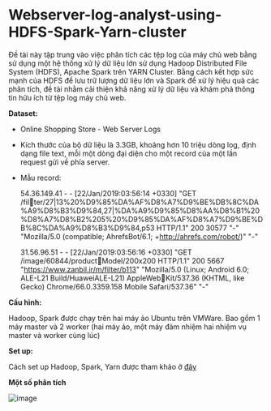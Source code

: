 # Webserver-log-analyst-using-HDFS-Spark-Yarn-cluster

Đề tài này tập trung vào việc phân tích các tệp log của máy chủ web bằng sử dụng một hệ thống xử lý dữ liệu lớn sử dụng Hadoop Distributed File System (HDFS), Apache Spark trên YARN Cluster. Bằng cách kết hợp sức mạnh của HDFS để lưu trữ lượng dữ liệu lớn và Spark để xử lý hiệu quả các phân tích, đề tài nhằm cải thiện khả năng xử lý dữ liệu và khám phá thông tin hữu ích từ tệp log máy chủ web.

**Dataset:**
- Online Shopping Store - Web Server Logs
- Kích thước của bộ dữ liệu là 3.3GB, khoảng hơn 10 triệu dòng log, định dạng file text, mỗi một dòng đại diện cho một record của một lần request gửi về phía server.
- Mẫu record:

  54.36.149.41 - - [22/Jan/2019:03:56:14 +0330] "GET /filter/27|13%20%D9%85%DA%AF%D8%A7%D9%BE%DB%8C%DA%A9%D8%B3%D9%84,27|%DA%A9%D9%85%D8%AA%D8%B1%20%D8%A7%D8%B2%205%20%D9%85%DA%AF%D8%A7%D9%BE%DB%8C%DA%A9%D8%B3%D9%84,p53 HTTP/1.1" 200 30577 "-" "Mozilla/5.0 (compatible; AhrefsBot/6.1; +http://ahrefs.com/robot/)" "-"


  31.56.96.51 - - [22/Jan/2019:03:56:16 +0330] "GET /image/60844/productModel/200x200 HTTP/1.1" 200 5667 "https://www.zanbil.ir/m/filter/b113" "Mozilla/5.0 (Linux; Android 6.0; ALE-L21 Build/HuaweiALE-L21) AppleWebKit/537.36 (KHTML, like Gecko) Chrome/66.0.3359.158 Mobile Safari/537.36" "-"

**Cấu hình:** 

  Hadoop, Spark được chạy trên hai máy ảo Ubuntu trên VMWare. Bao gồm 1 máy master và 2 worker (hai máy ảo, một máy đảm nhiệm hai nhiệm vụ master và worker cùng lúc)

**Set up:** 

  Cách set up Hadoop, Spark, Yarn được tham khảo ở [đây](https://sparkbyexamples.com/apache-hadoop-tutorials-with-examples/)

**Một số phân tích**

![image](https://github.com/ChiThang-50Cent/Webserver-log-analyst-using-HDFS-Spark-Yarn-cluster/assets/62085284/59fcae05-19c0-4696-8ccb-d8d684404436)

